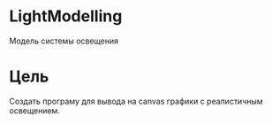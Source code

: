 # LightModelling
Модель системы освещения

# Цель
Создать програму для вывода на canvas графики с реалистичным освещением.
